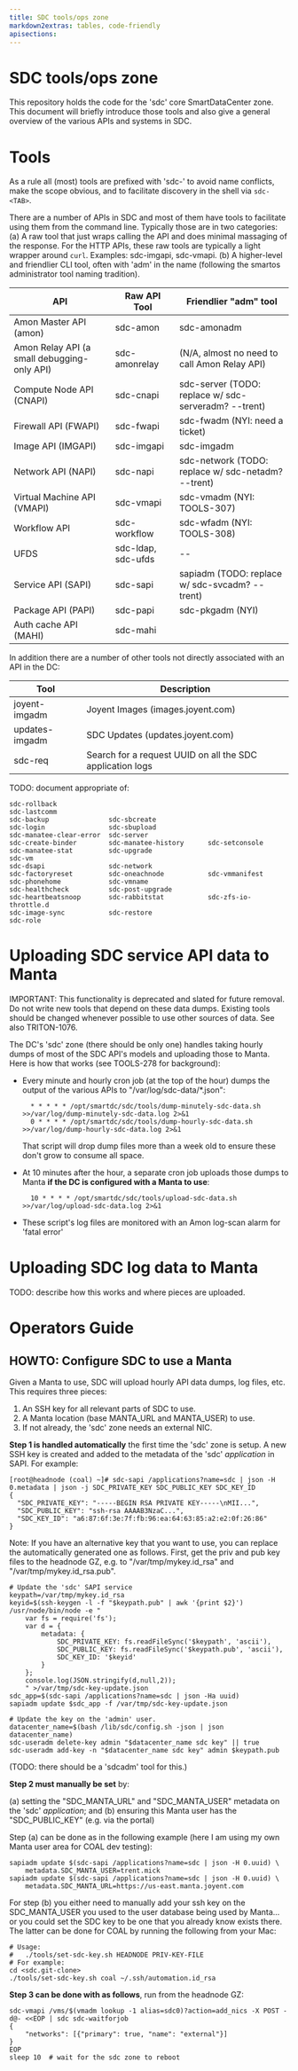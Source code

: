 ```yaml
---
title: SDC tools/ops zone
markdown2extras: tables, code-friendly
apisections:
---
```

<!--
    This Source Code Form is subject to the terms of the Mozilla Public
    License, v. 2.0. If a copy of the MPL was not distributed with this
    file, You can obtain one at http://mozilla.org/MPL/2.0/.
-->

<!--
    Copyright (c) 2018, Joyent, Inc.
-->

# SDC tools/ops zone

This repository holds the code for the 'sdc' core SmartDataCenter zone.
This document will briefly introduce those tools and also give a general
overview of the various APIs and systems in SDC.


# Tools

As a rule all (most) tools are prefixed with 'sdc-' to avoid name conflicts,
make the scope obvious, and to facilitate discovery in the shell via
`sdc-<TAB>`.

There are a number of APIs in SDC and most of them have tools to facilitate
using them from the command line. Typically those are in two categories:
(a) A raw tool that just wraps calling the API and does minimal massaging of
the response. For the HTTP APIs, these raw tools are typically a light wrapper
around `curl`. Examples: sdc-imgapi, sdc-vmapi. (b) A higher-level and
friendlier CLI tool, often with 'adm' in the name (following the smartos
administrator tool naming tradition).

| API                                         | Raw API Tool  | Friendlier "adm" tool                       |
| ------------------------------------------- | ------------- | ------------------------------------------- |
| Amon Master API (amon)                      | sdc-amon      | sdc-amonadm                                 |
| Amon Relay API (a small debugging-only API) | sdc-amonrelay | (N/A, almost no need to call Amon Relay API) |
| Compute Node API (CNAPI)                    | sdc-cnapi     | sdc-server (TODO: replace w/ sdc-serveradm? --trent) |
| Firewall API (FWAPI)                        | sdc-fwapi     | sdc-fwadm (NYI: need a ticket)              |
| Image API (IMGAPI)                          | sdc-imgapi    | sdc-imgadm                                  |
| Network API (NAPI)                          | sdc-napi      | sdc-network (TODO: replace w/ sdc-netadm? --trent) |
| Virtual Machine API (VMAPI)                 | sdc-vmapi     | sdc-vmadm (NYI: TOOLS-307)                  |
| Workflow API                                | sdc-workflow  | sdc-wfadm (NYI: TOOLS-308)                  |
| UFDS                                        | sdc-ldap, sdc-ufds | --                                     |
| Service API (SAPI)                          | sdc-sapi      | sapiadm (TODO: replace w/ sdc-svcadm? --trent) |
| Package API (PAPI)                          | sdc-papi      | sdc-pkgadm (NYI)                            |
| Auth cache API (MAHI)                       | sdc-mahi      |                                             |

In addition there are a number of other tools not directly associated with
an API in the DC:

| Tool           | Description                                               |
| -------------- | --------------------------------------------------------- |
| joyent-imgadm  | Joyent Images (images.joyent.com)                         |
| updates-imgadm | SDC Updates (updates.joyent.com)                          |
| sdc-req        | Search for a request UUID on all the SDC application logs |


TODO: document appropriate of:

    sdc-rollback
    sdc-lastcomm
    sdc-backup               sdc-sbcreate
    sdc-login                sdc-sbupload
    sdc-manatee-clear-error  sdc-server
    sdc-create-binder        sdc-manatee-history      sdc-setconsole
    sdc-manatee-stat         sdc-upgrade
    sdc-vm
    sdc-dsapi                sdc-network
    sdc-factoryreset         sdc-oneachnode           sdc-vmmanifest
    sdc-phonehome            sdc-vmname
    sdc-healthcheck          sdc-post-upgrade
    sdc-heartbeatsnoop       sdc-rabbitstat           sdc-zfs-io-throttle.d
    sdc-image-sync           sdc-restore
    sdc-role


# Uploading SDC service API data to Manta

IMPORTANT: This functionality is deprecated and slated for future removal. Do
not write new tools that depend on these data dumps. Existing tools should be
changed whenever possible to use other sources of data. See also TRITON-1076.

The DC's 'sdc' zone (there should be only one) handles taking hourly dumps
of most of the SDC API's models and uploading those to Manta. Here is how
that works (see TOOLS-278 for background):

- Every minute and hourly cron job (at the top of the hour) dumps the output of
  the various APIs to "/var/log/sdc-data/*.json":

        * * * * * /opt/smartdc/sdc/tools/dump-minutely-sdc-data.sh >>/var/log/dump-minutely-sdc-data.log 2>&1
        0 * * * * /opt/smartdc/sdc/tools/dump-hourly-sdc-data.sh >>/var/log/dump-hourly-sdc-data.log 2>&1

  That script will drop dump files more than a week old to ensure these don't
  grow to consume all space.

- At 10 minutes after the hour, a separate cron job uploads those dumps to Manta
  **if the DC is configured with a Manta to use**:

        10 * * * * /opt/smartdc/sdc/tools/upload-sdc-data.sh >>/var/log/upload-sdc-data.log 2>&1

- These script's log files are monitored with an Amon log-scan alarm for
  'fatal error'



# Uploading SDC log data to Manta

TODO: describe how this works and where pieces are uploaded.



# Operators Guide

## HOWTO: Configure SDC to use a Manta

Given a Manta to use, SDC will upload hourly API data dumps, log files,
etc. This requires three pieces:

1. An SSH key for all relevant parts of SDC to use.
2. A Manta location (base MANTA_URL and MANTA_USER) to use.
3. If not already, the 'sdc' zone needs an external NIC.

**Step 1 is handled automatically** the first time the 'sdc' zone is setup. A
new SSH key is created and added to the metadata of the 'sdc' *application*
in SAPI. For example:

    [root@headnode (coal) ~]# sdc-sapi /applications?name=sdc | json -H 0.metadata | json -j SDC_PRIVATE_KEY SDC_PUBLIC_KEY SDC_KEY_ID
    {
      "SDC_PRIVATE_KEY": "-----BEGIN RSA PRIVATE KEY-----\nMII...",
      "SDC_PUBLIC_KEY": "ssh-rsa AAAAB3NzaC...",
      "SDC_KEY_ID": "a6:87:6f:3e:7f:fb:96:ea:64:63:85:a2:e2:0f:26:86"
    }

Note: If you have an alternative key that you want to use, you can replace the
automatically generated one as follows. First, get the priv and pub key files
to the headnode GZ, e.g. to "/var/tmp/mykey.id_rsa" and
"/var/tmp/mykey.id_rsa.pub".

    # Update the 'sdc' SAPI service
    keypath=/var/tmp/mykey.id_rsa
    keyid=$(ssh-keygen -l -f "$keypath.pub" | awk '{print $2}')
    /usr/node/bin/node -e "
        var fs = require('fs');
        var d = {
            metadata: {
                SDC_PRIVATE_KEY: fs.readFileSync('$keypath', 'ascii'),
                SDC_PUBLIC_KEY: fs.readFileSync('$keypath.pub', 'ascii'),
                SDC_KEY_ID: '$keyid'
            }
        };
        console.log(JSON.stringify(d,null,2));
        " >/var/tmp/sdc-key-update.json
    sdc_app=$(sdc-sapi /applications?name=sdc | json -Ha uuid)
    sapiadm update $sdc_app -f /var/tmp/sdc-key-update.json

    # Update the key on the 'admin' user.
    datacenter_name=$(bash /lib/sdc/config.sh -json | json datacenter_name)
    sdc-useradm delete-key admin "$datacenter_name sdc key" || true
    sdc-useradm add-key -n "$datacenter_name sdc key" admin $keypath.pub

(TODO: there should be a 'sdcadm' tool for this.)


**Step 2 must manually be set** by:

(a) setting the "SDC_MANTA_URL" and "SDC_MANTA_USER" metadata on the 'sdc'
    *application*; and
(b) ensuring this Manta user has the "SDC_PUBLIC_KEY" (e.g. via the portal)

Step (a) can be done as in the following example (here I am using my own
Manta user area for COAL dev testing):

    sapiadm update $(sdc-sapi /applications?name=sdc | json -H 0.uuid) \
        metadata.SDC_MANTA_USER=trent.mick
    sapiadm update $(sdc-sapi /applications?name=sdc | json -H 0.uuid) \
        metadata.SDC_MANTA_URL=https://us-east.manta.joyent.com

For step (b) you either need to manually add your ssh key on the SDC_MANTA_USER
you used to the user database being used by Manta... or you could set the
SDC key to be one that you already know exists there. The latter can be done
for COAL by running the following from your Mac:

    # Usage:
    #   ./tools/set-sdc-key.sh HEADNODE PRIV-KEY-FILE
    # For example:
    cd <sdc.git-clone>
    ./tools/set-sdc-key.sh coal ~/.ssh/automation.id_rsa

**Step 3 can be done with as follows**, run from the headnode GZ:

    sdc-vmapi /vms/$(vmadm lookup -1 alias=sdc0)?action=add_nics -X POST -d@- <<EOP | sdc sdc-waitforjob
    {
        "networks": [{"primary": true, "name": "external"}]
    }
    EOP
    sleep 10  # wait for the sdc zone to reboot
